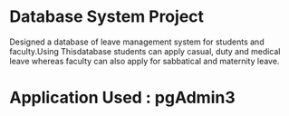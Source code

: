 # Database System Project
Designed a database of leave management system for students and faculty.Using Thisdatabase students can apply casual, duty and medical leave whereas faculty can also apply for sabbatical and maternity leave.
# Application Used : pgAdmin3
